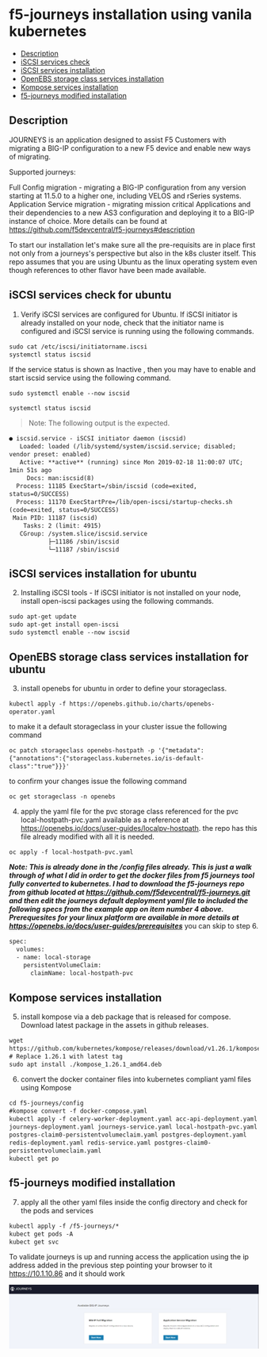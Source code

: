 # f5-journeys installation using vanila kubernetes 

- [Description](#description)
- [iSCSI services check](#iscsi-services-check-for-ubuntu)
- [iSCSI services installation](#iscsi-services-installation-for-ubuntu)
- [OpenEBS storage class services installation](#openebs-storage-class-services-installation-for-ubuntu)
- [Kompose services installation](#kompose-services-installation-for-ubuntu)
- [f5-journeys modified installation](#f5-journeys-modified-installation)


## Description
JOURNEYS is an application designed to assist F5 Customers with migrating a BIG-IP configuration to a new F5 device and enable new ways of migrating.

Supported journeys:

Full Config migration - migrating a BIG-IP configuration from any version starting at 11.5.0 to a higher one, including VELOS and rSeries systems.
Application Service migration - migrating mission critical Applications and their dependencies to a new AS3 configuration and deploying it to a BIG-IP instance of choice. More details can be found at https://github.com/f5devcentral/f5-journeys#description

To start our installation let's make sure all the pre-requisits are in place first not only from a journeys's perspective but also in the k8s cluster itself. This repo assumes that you are using Ubuntu as the linux operating system even though references to other flavor have been made available.

## iSCSI services check for ubuntu

1) Verify iSCSI services are configured for Ubuntu. If iSCSI initiator is already installed on your node, check that the initiator name is configured and iSCSI service is running using the following commands.

```
sudo cat /etc/iscsi/initiatorname.iscsi
systemctl status iscsid 
```

If the service status is shown as Inactive , then you may have to enable and start iscsid service using the following command.

```
sudo systemctl enable --now iscsid
```
```
systemctl status iscsid
```
> Note: The following output is the expected.
```
● iscsid.service - iSCSI initiator daemon (iscsid)
   Loaded: loaded (/lib/systemd/system/iscsid.service; disabled; vendor preset: enabled)
   Active: **active** (running) since Mon 2019-02-18 11:00:07 UTC; 1min 51s ago
     Docs: man:iscsid(8)
  Process: 11185 ExecStart=/sbin/iscsid (code=exited, status=0/SUCCESS)
  Process: 11170 ExecStartPre=/lib/open-iscsi/startup-checks.sh (code=exited, status=0/SUCCESS)
 Main PID: 11187 (iscsid)
    Tasks: 2 (limit: 4915)
   CGroup: /system.slice/iscsid.service
           ├─11186 /sbin/iscsid
           └─11187 /sbin/iscsid
```

## iSCSI services installation for ubuntu
2) Installing iSCSI tools - If iSCSI initiator is not installed on your node, install open-iscsi packages using the following commands.

```
sudo apt-get update
sudo apt-get install open-iscsi
sudo systemctl enable --now iscsid
```

## OpenEBS storage class services installation for ubuntu
3) install openebs for ubuntu in order to define your storageclass. 

```
kubectl apply -f https://openebs.github.io/charts/openebs-operator.yaml
```

   to make it a default storageclass in your cluster issue the following command

```
oc patch storageclass openebs-hostpath -p '{"metadata": {"annotations":{"storageclass.kubernetes.io/is-default-class":"true"}}}'
```

   to confirm your changes issue the following command 

```
oc get storageclass -n openebs
```

4) apply the yaml file for the pvc storage class referenced for the pvc local-hostpath-pvc.yaml available as a reference at https://openebs.io/docs/user-guides/localpv-hostpath. the repo has this file already modified with all it is needed.

```
oc apply -f local-hostpath-pvc.yaml
```

***Note: This is already done in the /config files already. This is just a walk through of what I did in order to get the docker files from f5 journeys tool fully converted to kubernetes. I had to download the f5-journeys repo from github located at https://github.com/f5devcentral/f5-journeys.git and then edit the journeys default deployment yaml file to included the following specs from the example app on item number 4 above. Prerequesites for your linux platform are available in more details at https://openebs.io/docs/user-guides/prerequisites*** you can skip to step 6.

```
spec:
  volumes:
  - name: local-storage
    persistentVolumeClaim:
      claimName: local-hostpath-pvc
```

## Kompose services installation
5) install kompose via a deb package that is released for compose. Download latest package in the assets in github releases.

```
wget https://github.com/kubernetes/kompose/releases/download/v1.26.1/kompose_1.26.1_amd64.deb # Replace 1.26.1 with latest tag
sudo apt install ./kompose_1.26.1_amd64.deb
```

6) convert the docker container files into kubernetes compliant yaml files using Kompose

```
cd f5-journeys/config
#kompose convert -f docker-compose.yaml
kubectl apply -f celery-worker-deployment.yaml acc-api-deployment.yaml journeys-deployment.yaml journeys-service.yaml local-hostpath-pvc.yaml postgres-claim0-persistentvolumeclaim.yaml postgres-deployment.yaml redis-deployment.yaml redis-service.yaml postgres-claim0-persistentvolumeclaim.yaml
kubectl get po
```

## f5-journeys modified installation 
7) apply all the other yaml files inside the config directory and check for the pods and services 
```
kubectl apply -f /f5-journeys/*
kubect get pods -A
kubect get svc 
```

To validate journeys is up and running access the application using the ip address added in the previous step pointing your browser to it https://10.1.10.86 and it should work 

![Journeys](./journeys.png)

